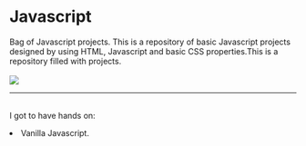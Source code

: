 # Javascript
Bag of Javascript projects.
This is a repository of basic Javascript projects designed by using HTML, Javascript and basic CSS properties.This is a repository filled with projects.
<br>
<br><a href="#"> <img src="https://is.gd/G4bDj5"> </a>
<br><hr>
<br>I got to have hands on:
<li>Vanilla Javascript.


